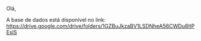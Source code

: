 Olá,

A base de dados está disponível no link: https://drive.google.com/drive/folders/1GZBuJkzaBV1LSDNheA56CWDu8ltPEsIS
